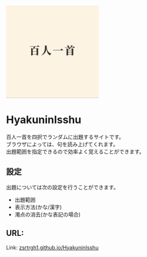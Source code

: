 <img src="ogpImage.jpg" style="width:50%;object-fit: cover;"/>

# HyakuninIsshu
百人一首を四択でランダムに出題するサイトです。<br>
ブラウザによっては、句を読み上げてくれます。<br>
出題範囲を指定できるので効率よく覚えることができます。
## 設定
出題については次の設定を行うことができます。

- 出題範囲
- 表示方法(かな/漢字)
- 濁点の消去(かな表記の場合)
## URL:
Link: [zsrtrgh1.github.io/HyakuninIsshu](https://zsrtrgh1.github.io/HyakuninIsshu)

